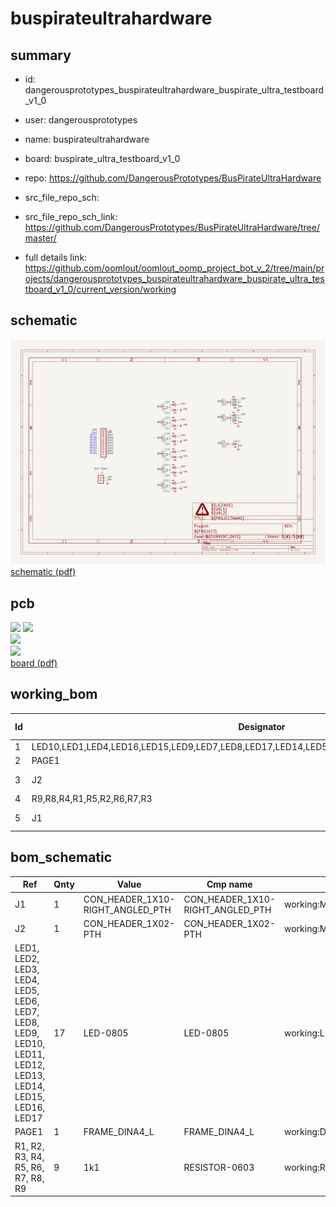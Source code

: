 # buspirateultrahardware
 
## summary 
* id: dangerousprototypes_buspirateultrahardware_buspirate_ultra_testboard_v1_0
* user: dangerousprototypes
* name: buspirateultrahardware
* board: buspirate_ultra_testboard_v1_0
* repo: https://github.com/DangerousPrototypes/BusPirateUltraHardware



* src_file_repo_sch: 
* src_file_repo_sch_link: https://github.com/DangerousPrototypes/BusPirateUltraHardware/tree/master/
* full details link: https://github.com/oomlout/oomlout_oomp_project_bot_v_2/tree/main/projects/dangerousprototypes_buspirateultrahardware_buspirate_ultra_testboard_v1_0/current_version/working  

## schematic  
![](working_schematic_600.png)  
[schematic (pdf)](working_schematic.pdf) 






















## pcb  
![](working_3d_600.png) 
![](working_3d_front_600.png)  
![](working_3d_back_600.png)  
![](working_600.png)  
[board (pdf)](working.pdf)  

## working_bom
| Id | Designator | Footprint | Quantity | Designation | Supplier and ref |  | None | 
| --- | --- | --- | --- | --- | --- | --- | --- | 
| 1 | LED10,LED1,LED4,LED16,LED15,LED9,LED7,LED8,LED17,LED14,LED5,LED3,LED12,LED11,LED13,LED2,LED6 | LED-805 | 17 |  |  |  | [''] | 
| 2 | PAGE1 | DP_LOGO | 1 | FRAME_DINA4_L |  |  | [''] | 
| 3 | J2 | M1X2 | 1 | CON_HEADER_1X02-PTH |  |  | [''] | 
| 4 | R9,R8,R4,R1,R5,R2,R6,R7,R3 | R603 | 9 | 1k1 |  |  | [''] | 
| 5 | J1 | M1X10_FEMALE_RIGHT_ANGLED_PTH | 1 | CON_HEADER_1X10-RIGHT_ANGLED_PTH |  |  | [''] | 


## bom_schematic
| Ref | Qnty | Value | Cmp name | Footprint | Description | Vendor | DNP | 
| --- | --- | --- | --- | --- | --- | --- | --- | 
| J1 | 1 | CON_HEADER_1X10-RIGHT_ANGLED_PTH | CON_HEADER_1X10-RIGHT_ANGLED_PTH | working:M1X10_FEMALE_RIGHT_ANGLED_PTH |  |  |  | 
| J2 | 1 | CON_HEADER_1X02-PTH | CON_HEADER_1X02-PTH | working:M1X2 |  |  |  | 
| LED1, LED2, LED3, LED4, LED5, LED6, LED7, LED8, LED9, LED10, LED11, LED12, LED13, LED14, LED15, LED16, LED17 | 17 | LED-0805 | LED-0805 | working:LED-805 |  |  |  | 
| PAGE1 | 1 | FRAME_DINA4_L | FRAME_DINA4_L | working:DP_LOGO |  |  |  | 
| R1, R2, R3, R4, R5, R6, R7, R8, R9 | 9 | 1k1 | RESISTOR-0603 | working:R603 |  |  |  | 



